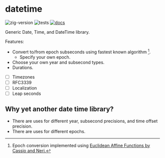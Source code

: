 # datetime

![zig-version](https://img.shields.io/badge/dynamic/yaml?url=https%3A%2F%2Fraw.githubusercontent.com%2Fclickingbuttons%2Fdatetime%2Fmaster%2F.github%2Fworkflows%2Ftest.yml&query=%24.jobs.test.steps%5B1%5D.with.version&label=zig-version)
![tests](https://github.com/clickingbuttons/datetime/actions/workflows/test.yml/badge.svg)
[![docs](https://github.com/clickingbuttons/datetime/actions/workflows/publish_docs.yml/badge.svg)](https://clickingbuttons.github.io/datetime)

Generic Date, Time, and DateTime library.

Features:
- Convert to/from epoch subseconds using fastest known algorithm [^1].
    - Specify your own epoch.
- Choose your own year and subsecond types.
- Durations.
- [ ] Timezones
- [ ] RFC3339
- [ ] Localization
- [ ] Leap seconds

## Why yet another date time library?
- There are uses for different year, subsecond precisions, and time offset precision.
- There are uses for different epochs.

[^1]: Epoch conversion implemented using [Euclidean Affine Functions by Cassio and Neri.](https://arxiv.org/pdf/2102.06959)
